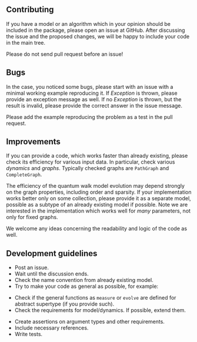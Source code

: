 ## Contributing

If you have a model or an algorithm which in your opinion should be included in
the package, please open an issue at GitHub. After discussing the issue and the
proposed changes, we will be happy to include your code in the main tree.

Please do not send pull request before an issue!


## Bugs

In the case, you noticed some bugs, please start with an issue with a minimal
working example reproducing it. If *Exception* is thrown, please provide an
exception message as well.  If no *Exception* is thrown, but the result is
invalid, please provide the correct answer in the issue message. 

Please add the example reproducing the problem as a test in the pull request.

## Improvements

If you can provide a code, which works faster than already existing, please
check its efficiency for various input data. In particular, check various
*dynamics* and *graphs*. Typically checked graphs are `PathGraph` and `CompleteGraph`.

The efficiency of the quantum walk model evolution may depend strongly on the graph 
properties, including order and sparsity. If your implementation works better only 
on some collection, please provide it as a separate model, possible as a subtype of 
an already existing model if possible. Note we are interested in the implementation
which works well for *many* parameters, not only for fixed graphs.

We welcome any ideas concerning the readability and logic of the code as well.

## Development guidelines
* Post an issue.
* Wait until the discussion ends.
* Check the name convention from already existing model.
* Try to make your code as general as possible, for example:
- Check if the general functions as `measure` or `evolve` are defined for
  abstract supertype (if you provide such).
- Check the requirements for model/dynamics. If possible, extend them.
* Create assertions on argument types and other requirements.
* Include necessary references.
* Write tests.
